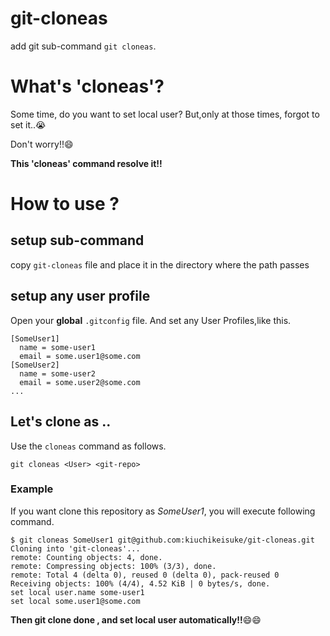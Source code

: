 # git-cloneas
add git sub-command `git cloneas`.

# What's 'cloneas'?
Some time, do you want to set local user?
But,only at those times, forgot to set it..:sob:

Don't worry!!:smile:

**This 'cloneas' command resolve it!!**

# How to use ?

## setup sub-command
copy `git-cloneas` file and place it in the directory where the path passes

## setup any user profile
Open your **global** `.gitconfig` file.
And set any User Profiles,like this.

```
[SomeUser1]
  name = some-user1
  email = some.user1@some.com
[SomeUser2]
  name = some-user2
  email = some.user2@some.com
...
```

## Let's clone as ..
Use the `cloneas` command as follows.

```
git cloneas <User> <git-repo>
```

### Example
If you want clone this repository as *SomeUser1*, you will execute following command.

```
$ git cloneas SomeUser1 git@github.com:kiuchikeisuke/git-cloneas.git
Cloning into 'git-cloneas'...
remote: Counting objects: 4, done.
remote: Compressing objects: 100% (3/3), done.
remote: Total 4 (delta 0), reused 0 (delta 0), pack-reused 0
Receiving objects: 100% (4/4), 4.52 KiB | 0 bytes/s, done.
set local user.name some-user1
set local some.user1@some.com
```

**Then git clone done , and set local user automatically!!**:smile::smile:
